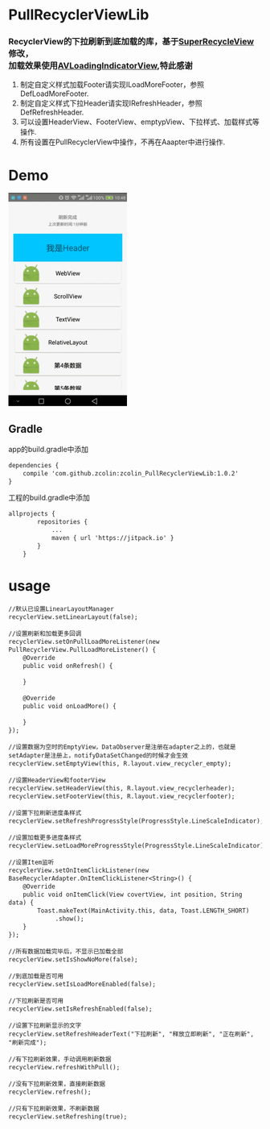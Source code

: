 PullRecyclerViewLib
=
### RecyclerView的下拉刷新到底加载的库，基于[SuperRecycleView](https://github.com/supercwn/SuperRecycleView)修改，<br>加载效果使用[AVLoadingIndicatorView](https://github.com/81813780/AVLoadingIndicatorView),特此感谢

1. 制定自定义样式加载Footer请实现ILoadMoreFooter，参照DefLoadMoreFooter.
2. 制定自定义样式下拉Header请实现IRefreshHeader，参照DefRefreshHeader.
3. 可以设置HeaderView、FooterView、emptypView、下拉样式、加载样式等操作.
4. 所有设置在PullRecyclerView中操作，不再在Aaapter中进行操作.

Demo
=
![](screenshot/1.gif)


## Gradle
app的build.gradle中添加
```
dependencies {
    compile 'com.github.zcolin:zcolin_PullRecyclerViewLib:1.0.2'
}
```
工程的build.gradle中添加
```
allprojects {
		repositories {
			...
			maven { url 'https://jitpack.io' }
		}
	}
```

usage
=

```
//默认已设置LinearLayoutManager
recyclerView.setLinearLayout(false);

//设置刷新和加载更多回调
recyclerView.setOnPullLoadMoreListener(new PullRecyclerView.PullLoadMoreListener() {
    @Override
    public void onRefresh() {
        
    }

    @Override
    public void onLoadMore() {

    }
});

//设置数据为空时的EmptyView，DataObserver是注册在adapter之上的，也就是setAdapter是注册上，notifyDataSetChanged的时候才会生效
recyclerView.setEmptyView(this, R.layout.view_recycler_empty);

//设置HeaderView和footerView
recyclerView.setHeaderView(this, R.layout.view_recyclerheader);
recyclerView.setFooterView(this, R.layout.view_recyclerfooter);

//设置下拉刷新进度条样式
recyclerView.setRefreshProgressStyle(ProgressStyle.LineScaleIndicator);

//设置加载更多进度条样式
recyclerView.setLoadMoreProgressStyle(ProgressStyle.LineScaleIndicator);

//设置Item监听
recyclerView.setOnItemClickListener(new BaseRecyclerAdapter.OnItemClickListener<String>() {
    @Override
    public void onItemClick(View covertView, int position, String data) {
        Toast.makeText(MainActivity.this, data, Toast.LENGTH_SHORT)
             .show();
    }
});

//所有数据加载完毕后，不显示已加载全部
recyclerView.setIsShowNoMore(false);

//到底加载是否可用
recyclerView.setIsLoadMoreEnabled(false);

//下拉刷新是否可用
recyclerView.setIsRefreshEnabled(false);

//设置下拉刷新显示的文字
recyclerView.setRefreshHeaderText("下拉刷新", "释放立即刷新", "正在刷新", "刷新完成");

//有下拉刷新效果，手动调用刷新数据
recyclerView.refreshWithPull();

//没有下拉刷新效果，直接刷新数据
recyclerView.refresh();

//只有下拉刷新效果，不刷新数据
recyclerView.setRefreshing(true);
```




